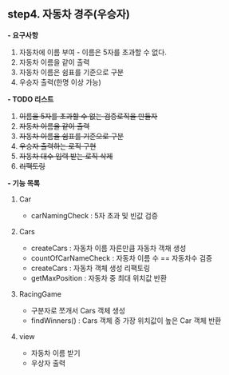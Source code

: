 **step4. 자동차 경주(우승자)**
-
**- 요구사항**
1. 자동차에 이름 부여 - 이름은 5자를 초과할 수 없다.
2. 자동차 이름을 같이 출력
3. 자동차 이름은 쉼표를 기준으로 구분
4. 우승자 출력(한명 이상 가능)

**- TODO 리스트**
1. ~~이름을 5자를 초과할 수 없는 검증로직을 만들자~~ 
2. ~~자동차 이름을 같이 출력~~
3. ~~자동차 이름을 쉼표를 기준으로 구분~~
4. ~~우승자 출력하는 로직 구현~~
5. ~~자동차 대수 입력 받는 로직 삭제~~   
6. ~~리팩토링~~

**- 기능 목록**
1. Car 
    - carNamingCheck : 5자 초과 및 빈값 검증
2. Cars
    - createCars : 자동차 이름 자른만큼 자동차 객채 생성
    - countOfCarNameCheck : 자동차 이름 수  == 자동차수 검증
    - createCars : 자동차 객체 생성 리팩토링
    - getMaxPosition : 자동차 중 최대 위치값 반환
    
3. RacingGame
    - 구분자로 쪼개서 Cars 객체 생성
    - findWinners() : Cars 객체 중 가장 위치값이 높은 Car 객체 반환
4. view 
    - 자동차 이름 받기
    - 우상자 출력